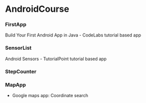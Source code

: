 # AndroidCourse


### FirstApp
Build Your First Android App in Java - CodeLabs tutorial based app

### SensorList
Android Sensors - TutorialPoint tutorial based app

### StepCounter

### MapApp
- Google maps app: Coordinate search
